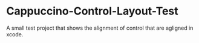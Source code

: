 Cappuccino-Control-Layout-Test
==============================
A small test project that shows the alignment of control that are agligned in xcode.


